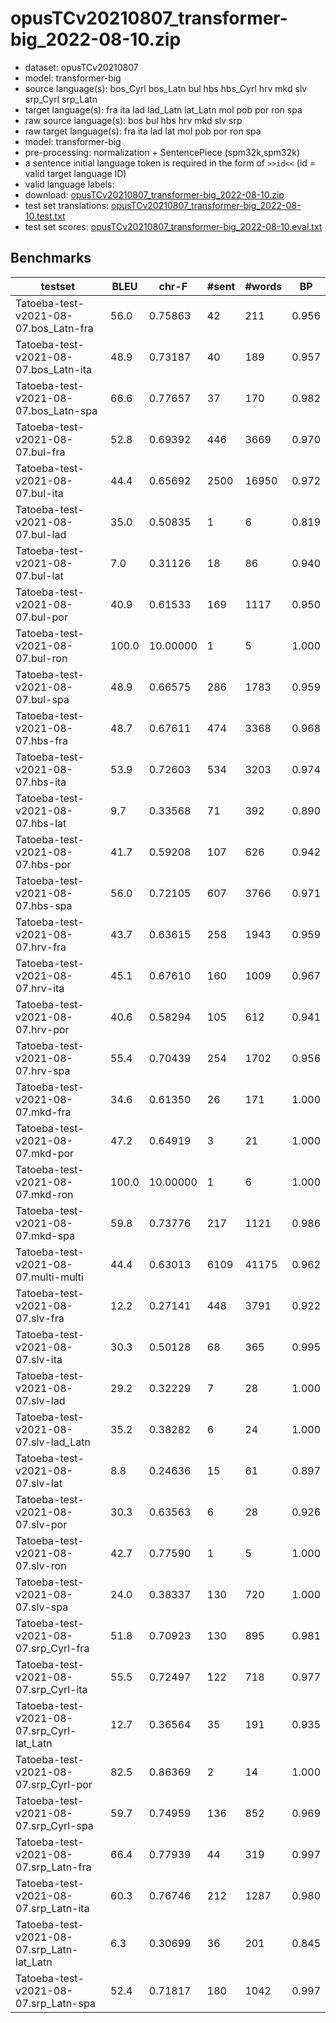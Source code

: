 # opusTCv20210807_transformer-big_2022-08-10.zip

* dataset: opusTCv20210807
* model: transformer-big
* source language(s): bos_Cyrl bos_Latn bul hbs hbs_Cyrl hrv mkd slv srp_Cyrl srp_Latn
* target language(s): fra ita lad lad_Latn lat_Latn mol pob por ron spa
* raw source language(s): bos bul hbs hrv mkd slv srp
* raw target language(s): fra ita lad lat mol pob por ron spa
* model: transformer-big
* pre-processing: normalization + SentencePiece (spm32k,spm32k)
* a sentence initial language token is required in the form of `>>id<<` (id = valid target language ID)
* valid language labels: 
* download: [opusTCv20210807_transformer-big_2022-08-10.zip](https://object.pouta.csc.fi/Tatoeba-MT-models/zls-itc/opusTCv20210807_transformer-big_2022-08-10.zip)
* test set translations: [opusTCv20210807_transformer-big_2022-08-10.test.txt](https://object.pouta.csc.fi/Tatoeba-MT-models/zls-itc/opusTCv20210807_transformer-big_2022-08-10.test.txt)
* test set scores: [opusTCv20210807_transformer-big_2022-08-10.eval.txt](https://object.pouta.csc.fi/Tatoeba-MT-models/zls-itc/opusTCv20210807_transformer-big_2022-08-10.eval.txt)

## Benchmarks

| testset | BLEU  | chr-F | #sent | #words | BP |
|---------|-------|-------|-------|--------|----|
| Tatoeba-test-v2021-08-07.bos_Latn-fra 	| 56.0 	| 0.75863 	| 42 	| 211 	| 0.956 |
| Tatoeba-test-v2021-08-07.bos_Latn-ita 	| 48.9 	| 0.73187 	| 40 	| 189 	| 0.957 |
| Tatoeba-test-v2021-08-07.bos_Latn-spa 	| 66.6 	| 0.77657 	| 37 	| 170 	| 0.982 |
| Tatoeba-test-v2021-08-07.bul-fra 	| 52.8 	| 0.69392 	| 446 	| 3669 	| 0.970 |
| Tatoeba-test-v2021-08-07.bul-ita 	| 44.4 	| 0.65692 	| 2500 	| 16950 	| 0.972 |
| Tatoeba-test-v2021-08-07.bul-lad 	| 35.0 	| 0.50835 	| 1 	| 6 	| 0.819 |
| Tatoeba-test-v2021-08-07.bul-lat 	| 7.0 	| 0.31126 	| 18 	| 86 	| 0.940 |
| Tatoeba-test-v2021-08-07.bul-por 	| 40.9 	| 0.61533 	| 169 	| 1117 	| 0.950 |
| Tatoeba-test-v2021-08-07.bul-ron 	| 100.0 	| 10.00000 	| 1 	| 5 	| 1.000 |
| Tatoeba-test-v2021-08-07.bul-spa 	| 48.9 	| 0.66575 	| 286 	| 1783 	| 0.959 |
| Tatoeba-test-v2021-08-07.hbs-fra 	| 48.7 	| 0.67611 	| 474 	| 3368 	| 0.968 |
| Tatoeba-test-v2021-08-07.hbs-ita 	| 53.9 	| 0.72603 	| 534 	| 3203 	| 0.974 |
| Tatoeba-test-v2021-08-07.hbs-lat 	| 9.7 	| 0.33568 	| 71 	| 392 	| 0.890 |
| Tatoeba-test-v2021-08-07.hbs-por 	| 41.7 	| 0.59208 	| 107 	| 626 	| 0.942 |
| Tatoeba-test-v2021-08-07.hbs-spa 	| 56.0 	| 0.72105 	| 607 	| 3766 	| 0.971 |
| Tatoeba-test-v2021-08-07.hrv-fra 	| 43.7 	| 0.63615 	| 258 	| 1943 	| 0.959 |
| Tatoeba-test-v2021-08-07.hrv-ita 	| 45.1 	| 0.67610 	| 160 	| 1009 	| 0.967 |
| Tatoeba-test-v2021-08-07.hrv-por 	| 40.6 	| 0.58294 	| 105 	| 612 	| 0.941 |
| Tatoeba-test-v2021-08-07.hrv-spa 	| 55.4 	| 0.70439 	| 254 	| 1702 	| 0.956 |
| Tatoeba-test-v2021-08-07.mkd-fra 	| 34.6 	| 0.61350 	| 26 	| 171 	| 1.000 |
| Tatoeba-test-v2021-08-07.mkd-por 	| 47.2 	| 0.64919 	| 3 	| 21 	| 1.000 |
| Tatoeba-test-v2021-08-07.mkd-ron 	| 100.0 	| 10.00000 	| 1 	| 6 	| 1.000 |
| Tatoeba-test-v2021-08-07.mkd-spa 	| 59.8 	| 0.73776 	| 217 	| 1121 	| 0.986 |
| Tatoeba-test-v2021-08-07.multi-multi 	| 44.4 	| 0.63013 	| 6109 	| 41175 	| 0.962 |
| Tatoeba-test-v2021-08-07.slv-fra 	| 12.2 	| 0.27141 	| 448 	| 3791 	| 0.922 |
| Tatoeba-test-v2021-08-07.slv-ita 	| 30.3 	| 0.50128 	| 68 	| 365 	| 0.995 |
| Tatoeba-test-v2021-08-07.slv-lad 	| 29.2 	| 0.32229 	| 7 	| 28 	| 1.000 |
| Tatoeba-test-v2021-08-07.slv-lad_Latn 	| 35.2 	| 0.38282 	| 6 	| 24 	| 1.000 |
| Tatoeba-test-v2021-08-07.slv-lat 	| 8.8 	| 0.24636 	| 15 	| 61 	| 0.897 |
| Tatoeba-test-v2021-08-07.slv-por 	| 30.3 	| 0.63563 	| 6 	| 28 	| 0.926 |
| Tatoeba-test-v2021-08-07.slv-ron 	| 42.7 	| 0.77590 	| 1 	| 5 	| 1.000 |
| Tatoeba-test-v2021-08-07.slv-spa 	| 24.0 	| 0.38337 	| 130 	| 720 	| 1.000 |
| Tatoeba-test-v2021-08-07.srp_Cyrl-fra 	| 51.8 	| 0.70923 	| 130 	| 895 	| 0.981 |
| Tatoeba-test-v2021-08-07.srp_Cyrl-ita 	| 55.5 	| 0.72497 	| 122 	| 718 	| 0.977 |
| Tatoeba-test-v2021-08-07.srp_Cyrl-lat_Latn 	| 12.7 	| 0.36564 	| 35 	| 191 	| 0.935 |
| Tatoeba-test-v2021-08-07.srp_Cyrl-por 	| 82.5 	| 0.86369 	| 2 	| 14 	| 1.000 |
| Tatoeba-test-v2021-08-07.srp_Cyrl-spa 	| 59.7 	| 0.74959 	| 136 	| 852 	| 0.969 |
| Tatoeba-test-v2021-08-07.srp_Latn-fra 	| 66.4 	| 0.77939 	| 44 	| 319 	| 0.997 |
| Tatoeba-test-v2021-08-07.srp_Latn-ita 	| 60.3 	| 0.76746 	| 212 	| 1287 	| 0.980 |
| Tatoeba-test-v2021-08-07.srp_Latn-lat_Latn 	| 6.3 	| 0.30699 	| 36 	| 201 	| 0.845 |
| Tatoeba-test-v2021-08-07.srp_Latn-spa 	| 52.4 	| 0.71817 	| 180 	| 1042 	| 0.997 |

